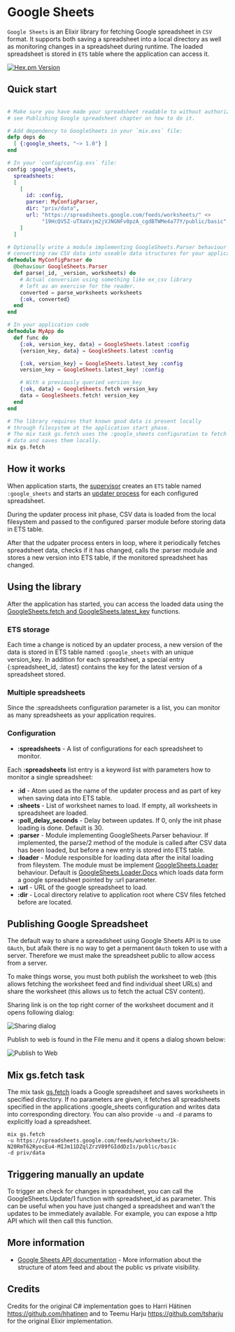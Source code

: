 # Google Sheets 

`Google Sheets` is an Elixir library for fetching Google spreadsheet in `CSV` format. It supports both saving a spreadsheet into a local directory as well as monitoring changes in a spreadsheet during runtime. The loaded spreadsheet is stored in `ETS` table where the application can access it.

[![Hex.pm Version](http://img.shields.io/hexpm/v/google_sheets.svg?style=flat)](https://hex.pm/packages/google_sheets)

## Quick start

```elixir

# Make sure you have made your spreadsheet readable to without authorization,
# see Publishing Google spreadsheet chapter on how to do it.

# Add dependency to GoogleSheets in your `mix.exs` file:
defp deps do
  [ {:google_sheets, "~> 1.0"} ]
end

# In your `config/config.exs` file:
config :google_sheets,
  spreadsheets:
  [
    [    
      id: :config,
      parser: MyConfigParser,
      dir: "priv/data",
      url: "https://spreadsheets.google.com/feeds/worksheets/" <>
           "19HcQV5Z-uTXaVxjm2jVJNGNFv0pzA_cgdBTWMe4a77Y/public/basic"
    ]
  ]

# Optionally write a module implementing GoogleSheets.Parser behaviour for
# converting raw CSV data into useable data structures for your application.
defmodule MyConfigParser do
  @behaviour GoogleSheets.Parser
  def parse(_id, _version, worksheets) do
    # Actual conversion using something like ex_csv library 
    # left as an exercise for the reader.
    converted = parse_worksheets worksheets
    {:ok, converted}
  end
end

# In your application code
defmodule MyApp do
  def func do
    {:ok, version_key, data} = GoogleSheets.latest :config
    {version_key, data} = GoogleSheets.latest :config

    {:ok, version_key} = GoogleSheets.latest_key :config
    version_key = GoogleSheets.latest_key! :config

    # With a previously queried version_key
    {:ok, data} = GoogleSheets.fetch version_key
    data = GoogleSheets.fetch! version_key
  end
end

# The library requires that known good data is present locally
# through filesystem at the application start phase. 
# The mix task gs.fetch uses the :google_sheets configuration to fetch CSV
# data and saves them locally.
mix gs.fetch

```

## How it works

When application starts, the [supervisor](lib/google_sheets/supervisor.ex) creates an `ETS` table named `:google_sheets` and starts an [updater process](lib/google_sheets/updater.ex) for each configured spreadsheet.

During the updater process init phase, CSV data is loaded from the local filesystem and passed to the configured :parser module before storing data in ETS table.

After that the udpater process enters in loop, where it periodically fetches spreadsheet data, checks if it has changed, calls the :parser module and stores a new version into ETS table, if the monitored spreadsheet has changed.

## Using the library

After the application has started, you can access the loaded data using the [GoogleSheets.fetch and GoogleSheets.latest_key](doc/GoogleSheets.html) functions.

### ETS storage

Each time a change is noticed by an updater process, a new version of the data is stored in ETS table named `:google_sheets` with an unique version_key. In addition for each spreadsheet, a special entry {:spreadsheet_id, :latest} contains the key for the latest version of a spreadsheet stored.

### Multiple spreadsheets

Since the :spreadsheets configuration parameter is a list, you can monitor as many spreadsheets as your application requires.

### Configuration

* __:spreadsheets__ - A list of configurations for each spreadsheet to monitor.

Each __:spreadsheets__ list entry is a keyword list with parameters how to monitor a single spreadsheet:

* __:id__ - Atom used as the name of the updater process and as part of key when saving data into ETS table.
* __:sheets__ - List of worksheet names to load. If empty, all worksheets in spreadsheet are loaded.
* __:poll_delay_seconds__ - Delay between updates. If 0, only the init phase loading is done. Default is 30.
* __:parser__ - Module implementing GoogleSheets.Parser behaviour. If implemented, the parse/2 method of the module is called after CSV data has been loaded, but before a new entry is stored into ETS table.
* __:loader__ - Module responsible for loading data after the inital loading from fileystem. The module must be implement [GoogleSheets.Loader](lib/google_sheets/loader.ex) behaviour. Default is [GoogleSheets.Loader.Docs](lib/google_sheets/loader/docs.ex) which loads data form a google spreadsheet pointed by :url parameter.
* __:url__ - URL of the google spreadsheet to load.
* __:dir__ - Local directory relative to application root where CSV files fetched before are located.

## Publishing Google Spreadsheet

The default way to share a spreadsheet using Google Sheets API is to use `OAuth`, but afaik there is no way to get a permanent `OAuth` token to use with a server. Therefore we must make the spreadsheet public to allow access from a server.

To make things worse, you must both publish the worksheet to web (this allows fetching the worksheet feed and find individual sheet URLs) and share the worksheet (this allows us to fetch the actual CSV content).

Sharing link is on the top right corner of the worksheet document and it opens following dialog:

![Sharing dialog](/docs/share_link.png)

Publish to web is found in the File menu and it opens a dialog shown below:

![Publish to Web](/docs/publish_to_web.png)

## Mix gs.fetch task

The mix task [gs.fetch](lib/mix/task/gs.fetch.ex) loads a Google spreadsheet and saves worksheets in specified directory. If no parameters are given, it fetches all spreadsheets specified in the applications :google_sheets configuration and writes data into corresponding directory. You can also provide `-u` and `-d` params to explicitly load a spreadsheet.

```
mix gs.fetch
-u https://spreadsheets.google.com/feeds/worksheets/1k-N20RmT62RyocEu4-MIJm11DZqlZrzV89fGIddDzIs/public/basic 
-d priv/data
```

## Triggering manually an update

To trigger an check for changes in spreadsheet, you can call the GoogleSheets.Update/1 function with spreadsheet_id as parameter. This can be useful when you have just changed a spreadsheet and wan't the updates to be immediately available. For example, you can expose a http API which will then call this function.

## More information

* [Google Sheets API documentation](https://developers.google.com/google-apps/spreadsheets/) - More information about the structure of atom feed and about the public vs private visibility.

## Credits

Credits for the original C# implementation goes to Harri Hätinen https://github.com/hhatinen and to Teemu Harju https://github.com/tsharju for the original Elixir implementation.
